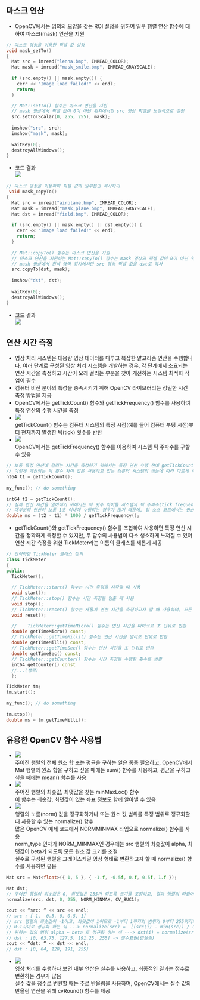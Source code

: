 ## 마스크 연산
* OpenCV에서는 임의의 모양을 갖는 ROI 설정을 위하여 일부 행렬 연산 함수에 대하여 마스크(mask) 연산을 지원
```cpp
// 마스크 영상을 이용한 픽셀 값 설정
void mask_setTo()
{
  Mat src = imread("lenna.bmp", IMREAD_COLOR);
  Mat mask = imread("mask_smile.bmp", IMREAD_GRAYSCALE);
     
  if (src.empty() || mask.empty()) {
    cerr << "Image load failed!" << endl;
    return;
  }

  // Mat::setTo() 함수는 마스크 연산을 지원
  // mask 영상에서 픽셀 값이 0이 아닌 위치에서만 src 영상 픽셀을 노란색으로 설정
  src.setTo(Scalar(0, 255, 255), mask);
  
  imshow("src", src);
  imshow("mask", mask);
  
  waitKey(0);
  destroyAllWindows();
}
```
* 코드 결과 <br/> <img src="./img/OCV029.PNG" /> 
```cpp
// 마스크 영상을 이용하여 픽셀 값의 일부분만 복사하기
 void mask_copyTo()
{
  Mat src = imread("airplane.bmp", IMREAD_COLOR);
  Mat mask = imread("mask_plane.bmp", IMREAD_GRAYSCALE);
  Mat dst = imread("field.bmp", IMREAD_COLOR);
  
  if (src.empty() || mask.empty() || dst.empty()) {
    cerr << "Image load failed!" << endl;
    return;
  }
  
  // Mat::copyTo() 함수는 마스크 연산을 지원 
  // 마스크 연산을 지원하는 Mat::copyTo() 함수는 mask 영상의 픽셀 값이 0이 아닌 위치에서만 *this 행렬 원소 값을 행렬 m으로 복사
  // mask 영상에서 흰색 영역 위치에서만 src 영상 픽셀 값을 dst로 복사
  src.copyTo(dst, mask);
   
  imshow("dst", dst);
    
  waitKey(0);
  destroyAllWindows();
}
```
* 코드 결과 <br/> <img src="./img/OCV030.PNG" /> 

## 연산 시간 측정
* 영상 처리 시스템은 대용량 영상 데이터를 다루고 복잡한 알고리즘 연산을 수행합니다. 여러 단계로 구성된 영상 처리 시스템을 개발하는 경우, 각 단계에서 소요되는 연산 시간을 측정하고 시간이 오래 걸리는 부분을 찾아 개선하는 시스템 최적화 작업이 필수
* 컴퓨터 비전 분야의 특성을 충족시키기 위해 OpenCV 라이브러리는 정밀한 시간 측정 방법을 제공
* OpenCV에서는 getTickCount() 함수와 getTickFrequency() 함수를 사용하여 특정 연산의 수행 시간을 측정
* <img src="./img/OCV031.PNG" /> <br/> getTickCount() 함수는 컴퓨터 시스템의 특정 시점(예를 들어 컴퓨터 부팅 시점)부터 현재까지 발생한 틱(tick) 횟수를 반환
* <img src="./img/OCV032.PNG" /> <br/> OpenCV에서는 getTickFrequency() 함수를 이용하여 시스템 틱 주파수를 구할 수 있음
```cpp
// 보통 특정 연산에 걸리는 시간을 측정하기 위해서는 특정 연산 수행 전에 getTickCount() 함수 반환값을 저장해 놓고, 연산 후에 다시 getTickCount() 함수 반환값을 구하여 그 차이를 계산
// 이렇게 계산되는 틱 횟수 차이 값은 사용하고 있는 컴퓨터 시스템의 성능에 따라 다르게 측정
nt64 t1 = getTickCount();
 
my_func(); // do something
 
int64 t2 = getTickCount();
// 실제 연산 시간을 알아내기 위해서는 틱 횟수 차이를 시스템의 틱 주파수(tick frequency)로 나누는 작업이 동반되어야 함
// 대부분의 연산이 보통 1초 이내에 수행되는 경우가 많기 때문에, 앞 소스 코드에서는 연산 시간에 1000을 곱하여 밀리초 단위의 연산 시간을 변수 ms에 저장
double ms = (t2 - t1) * 1000 / getTickFrequency();
```
* getTickCount()와 getTickFrequency() 함수를 조합하여 사용하면 특정 연산 시간을 정확하게 측정할 수 있지만, 두 함수의 사용법이 다소 생소하게 느껴질 수 있어 연산 시간 측정을 위한 TickMeter라는 이름의 클래스를 새롭게 제공
```cpp
// 간략화한 TickMeter 클래스 정의
class TickMeter
{
public:
  TickMeter();
  
  // TickMeter::start() 함수는 시간 측정을 시작할 때 사용
  void start();
  // TickMeter::stop() 함수는 시간 측정을 멈출 때 사용
  void stop();
  // TickMeter::reset() 함수는 새롭게 연산 시간을 측정하고자 할 때 사용하며, 모든 멤버 변수 값을 0으로 초기화
  void reset();

  // 	TickMeter::getTimeMicro() 함수는 연산 시간을 마이크로 초 단위로 반환
  double getTimeMicro() const;
  // TickMeter::getTimeMilli() 함수는 연산 시간을 밀리초 단위로 반환
  double getTimeMilli() const;
  // TickMeter::getTimeSec() 함수는 연산 시간을 초 단위로 반환
  double getTimeSec() const;
  // TickMeter::getCounter() 함수는 시간 측정을 수행한 횟수를 반환
  int64 getCounter() const
  //...(생략)
  };
```
```cpp
TickMeter tm;
tm.start();
 
my_func(); // do something
 
tm.stop();
double ms = tm.getTimeMilli();
```

## 유용한 OpenCV 함수 사용법
* <img src="./img/OCV033.PNG" /> <br/> 주어진 행렬의 전체 원소 합 또는 평균을 구하는 일은 종종 필요하고, OpenCV에서 Mat 행렬의 원소 합을 구하고 싶을 때에는 sum() 함수를 사용하고, 평균을 구하고 싶을 때에는 mean() 함수를 사용 
* <img src="./img/OCV034.PNG" /> <br/> 주어진 행렬의 최솟값, 최댓값을 찾는 minMaxLoc() 함수 <br/> 이 함수는 최솟값, 최댓값이 있는 좌표 정보도 함께 알아낼 수 있음
* <img src="./img/OCV035.PNG" /> <br/> 행렬의 노름(norm) 값을 정규화하거나 또는 원소 값 범위를 특정 범위로 정규화할 때 사용할 수 있는 normalize() 함수 <br/> 많은 OpenCV 예제 코드에서 NORMMINMAX 타입으로 normalize() 함수를 사용 <br/> norm_type 인자가 NORM_MINMAX인 경우에는 src 행렬의 최솟값이 alpha, 최댓값이 beta가 되도록 모든 원소 값 크기를 조절 <br/> 실수로 구성된 행렬을 그레이스케일 영상 형태로 변환하고자 할 때 normalize() 함수를 사용하면 유용
```cpp
Mat src = Mat<float>({ 1, 5 }, { -1.f, -0.5f, 0.f, 0.5f, 1.f });

Mat dst;
// 주어진 행렬의 최솟값은 0, 최댓값은 255가 되도록 크기를 조정하고, 결과 행렬의 타입이 CV_8UC1이 되도록 변경
normalize(src, dst, 0, 255, NORM_MINMAX, CV_8UC1);

cout << “src: “ << src << endl;
// src : [-1, -0.5, 0, 0.5, 1]
// src 행렬의 최솟값이 -1이고, 최댓값이 1이므로 -1부터 1까지의 범위가 0부터 255까지의 범위가 되도록 src 원소 값을 선형 변환
// 0~1사이로 정규화 하는 식 ---> normalize(src) =  [(src(i) - min(src)) / (max(src) - min(src))]
// 원하는 값의 범위 alpha ~ beta 로 정규화 하는 식 ---> dst(i) = normalize(src) * (beta - alpha) + alpha 
// dst : [0, 63.75, 127.5, 191.25, 255] -> 정수표현(반올림)
cout << “dst: “ << dst << endl;
// dst : [0, 64, 128, 191, 255]
```
* <img src="./img/OCV036.PNG" /> <br/> 영상 처리를 수행하다 보면 내부 연산은 실수를 사용하고, 최종적인 결과는 정수로 변환하는 경우가 많음 <br/> 실수 값을 정수로 변환할 때는 주로 반올림을 사용하며, OpenCV에서는 실수 값의 반올림 연산을 위해 cvRound() 함수를 제공

